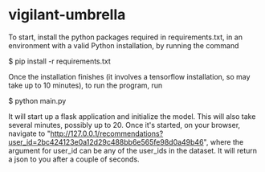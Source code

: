 # vigilant-umbrella


To start, install the python packages required in requirements.txt, in an environment with a valid Python installation, by running the command

$ pip install -r requirements.txt

Once the installation finishes (it involves a tensorflow installation, so may take up to 10 minutes), to run the program, run

$ python main.py

It will start up a flask application and initialize the model.  This will also take several minutes, possibly up to 20. Once it's started, on your browser, navigate to "http://127.0.0.1/recommendations?user_id=2bc424123e0a12d29c488bb6e565fe98d0a49b46", where the argument for user_id can be any of the user_ids in the dataset. It will return a json to you after a couple of seconds.